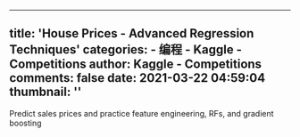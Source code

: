 
---
title: 'House Prices - Advanced Regression Techniques'
categories: 
    - 编程
    - Kaggle - Competitions
author: Kaggle - Competitions
comments: false
date: 2021-03-22 04:59:04
thumbnail: ''
---

<div>   
Predict sales prices and practice feature engineering, RFs, and gradient boosting  
</div>
            